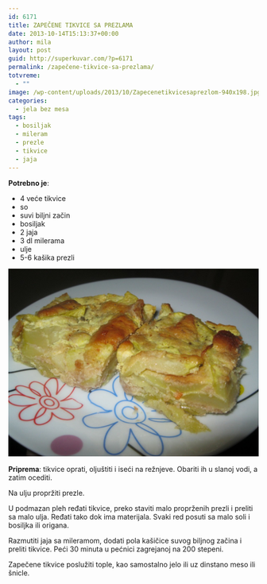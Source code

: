 ```yaml
---
id: 6171
title: ZAPEČENE TIKVICE SA PREZLAMA
date: 2013-10-14T15:13:37+00:00
author: mila
layout: post
guid: http://superkuvar.com/?p=6171
permalink: /zapečene-tikvice-sa-prezlama/
totvreme:
  - ""
image: /wp-content/uploads/2013/10/Zapecenetikvicesaprezlom-940x198.jpg
categories:
  - jela bez mesa
tags:
  - bosiljak
  - mileram
  - prezle
  - tikvice
  - jaja
---
```

**Potrebno je**:

  * 4 veće tikvice
  * so
  * suvi biljni začin
  * bosiljak
  * 2 jaja
  * 3 dl milerama
  * ulje
  * 5-6 kašika prezli

![Zapecenetikvicesaprezlom](/wp-content/uploads/2013/10/Zapecenetikvicesaprezlom-1024x768.jpg)

**Priprema**: tikvice oprati, oljuštiti i iseći na režnjeve. Obariti ih u slanoj vodi, a zatim ocediti.

Na ulju propržiti prezle.

U podmazan pleh ređati tikvice, preko staviti malo proprženih prezli i preliti sa malo ulja. Ređati tako dok ima materijala. Svaki red posuti sa malo soli i bosiljka ili origana.

Razmutiti jaja sa mileramom, dodati pola kašičice suvog biljnog začina i preliti tikvice. Peći 30 minuta u pećnici zagrejanoj na 200 stepeni.

Zapečene tikvice poslužiti tople, kao samostalno jelo ili uz dinstano meso ili šnicle.